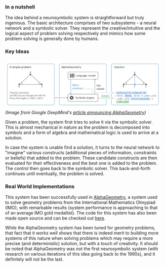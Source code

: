 ### In a nutshell
The idea behind a neurosymbolic system is straightforward but truly ingenious.
The basic architecture comprises of two subsystems - a neural network and a symbolic solver.
They represent the creative/intuitive and the logical aspect of problem solving respectively and mimics how some problem solving is generally done by humans.


### Key Ideas
![a simple example of problem solving in a neurosymbolic system](../images/posts/neurosymbolic-system.webp "A simple example of problem solving in a neurosymbolic system")
_(Image from Google DeepMind's [article announcing AlphaGeometry](https://deepmind.google/discover/blog/alphageometry-an-olympiad-level-ai-system-for-geometry/))_

Given a problem, the system first tries to solve it via the symbolic solver. This is almost mechanical in nature as the problem is decomposed into symbols and a form of algebra and mathematical logic is used to arrive at a solution. 

In case the system is unable find a solution, it turns to the neural network to "imagine" various constructs (additional pieces of information, constraints or beliefs) that added to the problem. These candidate constructs are then evaluated for their effectiveness and the best one is added to the problem. The control then goes back to the symbolic solver. This back-and-forth continues until eventually, the problem is solved.

### Real World Implementations
This system has been successfully used in [AlphaGeometry](https://deepmind.google/discover/blog/alphageometry-an-olympiad-level-ai-system-for-geometry/), a system used to solve geometry problems from the International Mathematics Olmypiad (IMO), with remarkable results (system performance is approaching to that of an average IMO gold medallist). The code for this system has also been made open source and can be checked out [here](https://github.com/google-deepmind/alphageometry).

While the AlphaGeometry system has been tuned for geometry problems, that fact that it works well shows that there is indeed merit to building more systems of this nature when solving problems which may require a more precise (and deterministic) solution, but with a touch of creativity. It should be noted that AlphaGeometry was not the first neurosymbolic system (with research on various iterations of this idea going back to the 1990s), and it definitely will not be the last.
